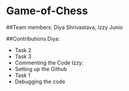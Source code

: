 # Game-of-Chess
##Team members: 
Diya Shrivastava, Izzy Junio 

##Contributions
Diya: 
- Task 2
- Task 3
- Commenting the Code
Izzy: 
- Setting up the Github
- Task 1
- Debugging the code
